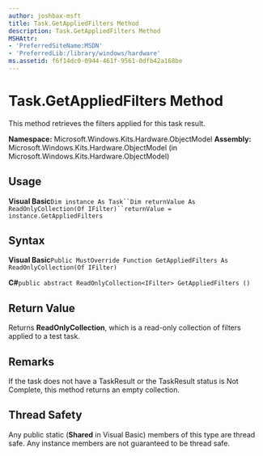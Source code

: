 ```yaml
---
author: joshbax-msft
title: Task.GetAppliedFilters Method
description: Task.GetAppliedFilters Method
MSHAttr:
- 'PreferredSiteName:MSDN'
- 'PreferredLib:/library/windows/hardware'
ms.assetid: f6f14dc0-0944-461f-9561-0dfb42a168be
---
```


# Task.GetAppliedFilters Method


This method retrieves the filters applied for this task result.

**Namespace:** Microsoft.Windows.Kits.Hardware.ObjectModel **Assembly:** Microsoft.Windows.Kits.Hardware.ObjectModel (in Microsoft.Windows.Kits.Hardware.ObjectModel)

## Usage


**Visual Basic**`Dim instance As Task``Dim returnValue As ReadOnlyCollection(Of IFilter)``returnValue = instance.GetAppliedFilters`

## Syntax


**Visual Basic**`Public MustOverride Function GetAppliedFilters As ReadOnlyCollection(Of IFilter)`

**C#**`public abstract ReadOnlyCollection<IFilter> GetAppliedFilters ()`

## Return Value


Returns **ReadOnlyCollection**, which is a read-only collection of filters applied to a test task.

## Remarks


If the task does not have a TaskResult or the TaskResult status is Not Complete, this method returns an empty collection.

## Thread Safety


Any public static (**Shared** in Visual Basic) members of this type are thread safe. Any instance members are not guaranteed to be thread safe.

 

 







